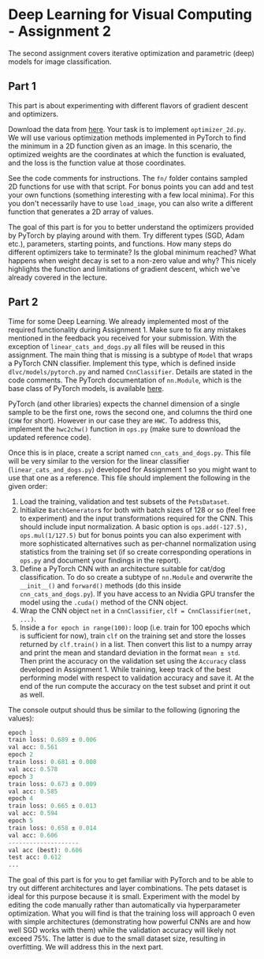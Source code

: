 # Deep Learning for Visual Computing - Assignment 2

The second assignment covers iterative optimization and parametric (deep) models for image classification.

## Part 1

This part is about experimenting with different flavors of gradient descent and optimizers.

Download the data from [here](https://smithers.cvl.tuwien.ac.at/jstrohmayer/dlvc_ss23/-/tree/main/assignments/assignment_2). Your task is to implement `optimizer_2d.py`. We will use various optimization methods implemented in PyTorch to find the minimum in a 2D function given as an image. In this scenario, the optimized weights are the coordinates at which the function is evaluated, and the loss is the function value at those coordinates.

See the code comments for instructions. The `fn/` folder contains sampled 2D functions for use with that script. For bonus points you can add and test your own functions (something interesting with a few local minima). For this you don't necessarily have to use `load_image`, you can also write a different function that generates a 2D array of values.

The goal of this part is for you to better understand the optimizers provided by PyTorch by playing around with them. Try different types (SGD, Adam etc.), parameters, starting points, and functions. How many steps do different optimizers take to terminate? Is the global minimum reached? What happens when weight decay is set to a non-zero value and why? This nicely highlights the function and limitations of gradient descent, which we've already covered in the lecture.

## Part 2

Time for some Deep Learning. We already implemented most of the required functionality during Assignment 1. Make sure to fix any mistakes mentioned in the feedback you received for your submission. With the exception of `linear_cats_and_dogs.py` all files will be reused in this assignment. The main thing that is missing is a subtype of `Model` that wraps a PyTorch CNN classifier. Implement this type, which is defined inside `dlvc/models/pytorch.py` and named `CnnClassifier`. Details are stated in the code comments. The PyTorch documentation of `nn.Module`, which is the base class of PyTorch models, is available [here](https://pytorch.org/docs/stable/generated/torch.nn.Module.html#torch.nn.Module).

PyTorch (and other libraries) expects the channel dimension of a single sample to be the first one, rows the second one, and columns the third one (`CHW` for short). However in our case they are `HWC`. To address this, implement the `hwc2chw()` function in `ops.py` (make sure to download the updated reference code).

Once this is in place, create a script named `cnn_cats_and_dogs.py`. This file will be very similar to the version for the linear classifier (`linear_cats_and_dogs.py`) developed for Assignment 1 so you might want to use that one as a reference. This file should implement the following in the given order:

1. Load the training, validation and test subsets of the `PetsDataset`.
2. Initialize `BatchGenerator`s for both with batch sizes of 128 or so (feel free to experiment) and the input transformations required for the CNN. This should include input normalization. A basic option is `ops.add(-127.5), ops.mul(1/127.5)` but for bonus points you can also experiment with more sophisticated alternatives such as per-channel normalization using statistics from the training set (if so create corresponding operations in `ops.py` and document your findings in the report).
3. Define a PyTorch CNN with an architecture suitable for cat/dog classification. To do so create a subtype of `nn.Module` and overwrite the `__init__()` and `forward()` methods (do this inside `cnn_cats_and_dogs.py`). If you have access to an Nvidia GPU transfer the model using the `.cuda()` method of the CNN object.
4. Wrap the CNN object `net` in a `CnnClassifier`, `clf = CnnClassifier(net, ...)`.
5. Inside a `for epoch in range(100):` loop (i.e. train for 100 epochs which is sufficient for now), train `clf` on the training set and store the losses returned by `clf.train()` in a list. Then convert this list to a numpy array and print the mean and standard deviation in the format `mean ± std`. Then print the accuracy on the validation set using the `Accuracy` class developed in Assignment 1. While training, keep track of the best performing model with respect to validation accuracy and save it. At the end of the run compute the accuracy on the test subset and print it out as well. 

The console output should thus be similar to the following (ignoring the values):
```python
epoch 1
train loss: 0.689 ± 0.006
val acc: 0.561
epoch 2
train loss: 0.681 ± 0.008
val acc: 0.578
epoch 3
train loss: 0.673 ± 0.009
val acc: 0.585
epoch 4
train loss: 0.665 ± 0.013
val acc: 0.594
epoch 5
train loss: 0.658 ± 0.014
val acc: 0.606
--------------------
val acc (best): 0.606
test acc: 0.612
...
```

The goal of this part is for you to get familiar with PyTorch and to be able to try out different architectures and layer combinations. The pets dataset is ideal for this purpose because it is small. Experiment with the model by editing the code manually rather than automatically via hyperparameter optimization. What you will find is that the training loss will approach 0 even with simple architectures (demonstrating how powerful CNNs are and how well SGD works with them) while the validation accuracy will likely not exceed 75%. The latter is due to the small dataset size, resulting in overfitting. We will address this in the next part.

